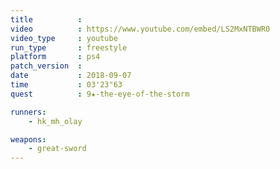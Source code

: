 ```yaml
---
title          :
video          : https://www.youtube.com/embed/LS2MxNTBWR0
video_type     : youtube
run_type       : freestyle
platform       : ps4
patch_version  :
date           : 2018-09-07
time           : 03'23"63
quest          : 9★-the-eye-of-the-storm

runners:
    - hk_mh_olay

weapons:
    - great-sword
---
```

